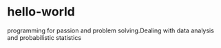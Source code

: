 # hello-world
programming for passion and problem solving.Dealing with data analysis and probabilistic statistics 

